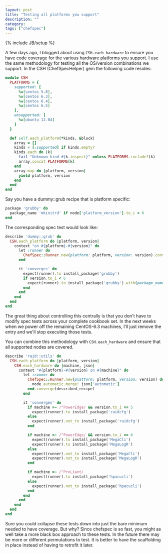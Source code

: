 ```yaml
---
layout: post
title: "Testing all platforms you support"
description: ""
category:
tags: ["chefspec"]
---
```

{% include JB/setup %}

A few days ago, I blogged about using `CSH.each_hardware` to ensure you have
code coverage for the various hardware platforms you support. I use the same
methodology for testing all the OS/version combinations we support.  In the CSH
(ChefSpecHelper) gem the following code resides:

~~~ ruby
module CSH
  PLATFORMS = {
    supported: [
      %w[centos 5.8],
      %w[centos 6.3],
      %w[centos 6.4],
      %w[centos 6.5]
    ],
    unsupported: [
      %w[ubuntu 12.04]
    ]
  }

  def self.each_platform(*kinds, &block)
    array = []
    kinds = [:supported] if kinds.empty?
    kinds.each do |k|
      fail "Unknown kind #{k.inspect}" unless PLATFORMS.include?(k)
      array.concat PLATFORMS[k]
    end
    array.map do |platform, version|
      yield platform, version
    end
  end
end
~~~

Say you have a dummy::grub recipe that is platform specific:

~~~ ruby
package 'grubby' do
  package_name 'mkinitrd' if node['platform_version'].to_i < 6
end
~~~

The corresponding spec test would look like:

~~~ ruby
describe 'dummy::grub' do
  CSH.each_platform do |platform, version|
    context "on #{platform}-#{version}" do
      let :runner do
        ChefSpec::Runner.new(platform: platform, version: version).converge(described_recipe)
      end

      it 'converges' do
        expect(runner).to install_package('grubby')
        if version.to_i < 6
          expect(runner).to install_package('grubby').with(package_name: 'mkinitrd')
        end
      end
    end
  end
end
~~~

The great thing about controlling this centrally is that you don't
have to modify spec tests across your complete cookbook set. In the
next weeks when we power off the remaining CentOS-6.3 machines, I'll
just remove the entry and we'll stop executing those tests.

You can combine this methodology with `CSH.each_hardware` and ensure that
all supported nodes are covered.

~~~ ruby
describe 'raid::utils' do
  CSH.each_platform do |platform, version|
    CSH.each_hardware do |machine, json|
      context "#{platform}-#{version} on #{machine}" do
        let :runner do
          ChefSpec::Runner.new(platform: platform, version: version) do |node|
            node.automatic.merge! json['automatic']
          end.converge(described_recipe)
        end

        it 'converges' do
          if machine =~ /^PowerEdge/ && version.to_i == 5
            expect(runner).to install_package('raidcfg')
          else
            expect(runner).not_to install_package('raidcfg')
          end

          if machine =~ /^PowerEdge/ && version.to_i == 6
            expect(runner).to install_package('MegaCli')
            expect(runner).to install_package('MegaLogR')
          else
            expect(runner).not_to install_package('MegaCli')
            expect(runner).not_to install_package('MegaLogR')
          end

          if machine =~ /^ProLiant/
            expect(runner).to install_package('hpacucli')
          else
            expect(runner).not_to install_package('hpacucli')
          end
        end
      end
    end
  end
end
~~~

Sure you could collapse these tests down into just the bare minimum
needed to have coverage.  But why?  Since chefspec is so fast, you
might as well take a more black box approach to these tests. In the
future there may be more or different permutations to test. It is
better to have the scaffolding in place instead of having to retrofit
it later.
